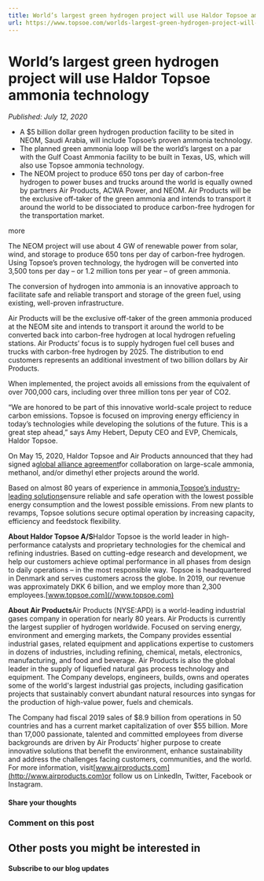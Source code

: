 ```yaml
---
title: World’s largest green hydrogen project will use Haldor Topsoe ammonia technology
url: https://www.topsoe.com/worlds-largest-green-hydrogen-project-will-use-haldor-topsoe-ammonia-technology#main-content
---
```


# World’s largest green hydrogen project will use Haldor Topsoe ammonia technology

*Published: July 12, 2020*

- A $5 billion dollar green hydrogen production facility to be sited in NEOM, Saudi Arabia, will include Topsoe’s proven ammonia technology.
- The planned green ammonia loop will be the world’s largest on a par with the Gulf Coast Ammonia facility to be built in Texas, US, which will also use Topsoe ammonia technology.
- The NEOM project to produce 650 tons per day of carbon-free hydrogen to power buses and trucks around the world is equally owned by partners Air Products, ACWA Power, and NEOM. Air Products will be the exclusive off-taker of the green ammonia and intends to transport it around the world to be dissociated to produce carbon-free hydrogen for the transportation market.

more

The NEOM project will use about 4 GW of renewable power from solar, wind, and storage to produce 650 tons per day of carbon-free hydrogen. Using Topsoe’s proven technology, the hydrogen will be converted into 3,500 tons per day – or 1.2 million tons per year – of green ammonia.

The conversion of hydrogen into ammonia is an innovative approach to facilitate safe and reliable transport and storage of the green fuel, using existing, well-proven infrastructure.

Air Products will be the exclusive off-taker of the green ammonia produced at the NEOM site and intends to transport it around the world to be converted back into carbon-free hydrogen at local hydrogen refueling stations. Air Products’ focus is to supply hydrogen fuel cell buses and trucks with carbon-free hydrogen by 2025. The distribution to end customers represents an additional investment of two billion dollars by Air Products.

When implemented, the project avoids all emissions from the equivalent of over 700,000 cars, including over three million tons per year of CO2.

“We are honored to be part of this innovative world-scale project to reduce carbon emissions. Topsoe is focused on improving energy efficiency in today’s technologies while developing the solutions of the future. This is a great step ahead,” says Amy Hebert, Deputy CEO and EVP, Chemicals, Haldor Topsoe.

On May 15, 2020, Haldor Topsoe and Air Products announced that they had signed a[global alliance agreement](/air-products-and-topsoe-sign-global-alliance-agreement-for-collaboration-on-large-scale-ammonia-methanol-and/or-dimethyl-ether-projects-around-the-world)for collaboration on large-scale ammonia, methanol, and/or dimethyl ether projects around the world.

Based on almost 80 years of experience in ammonia,[Topsoe’s industry-leading solutions](https://www.topsoe.com/processes/ammonia)ensure reliable and safe operation with the lowest possible energy consumption and the lowest possible emissions. From new plants to revamps, Topsoe solutions secure optimal operation by increasing capacity, efficiency and feedstock flexibility.

**About Haldor Topsoe A/S**Haldor Topsoe is the world leader in high-performance catalysts and proprietary technologies for the chemical and refining industries. Based on cutting-edge research and development, we help our customers achieve optimal performance in all phases from design to daily operations – in the most responsible way. Topsoe is headquartered in Denmark and serves customers across the globe. In 2019, our revenue was approximately DKK 6 billion, and we employ more than 2,300 employees.[www.topsoe.com](//www.topsoe.com)

**About Air Products**Air Products (NYSE:APD) is a world-leading industrial gases company in operation for nearly 80 years. Air Products is currently the largest supplier of hydrogen worldwide. Focused on serving energy, environment and emerging markets, the Company provides essential industrial gases, related equipment and applications expertise to customers in dozens of industries, including refining, chemical, metals, electronics, manufacturing, and food and beverage. Air Products is also the global leader in the supply of liquefied natural gas process technology and equipment. The Company develops, engineers, builds, owns and operates some of the world's largest industrial gas projects, including gasification projects that sustainably convert abundant natural resources into syngas for the production of high-value power, fuels and chemicals.

The Company had fiscal 2019 sales of $8.9 billion from operations in 50 countries and has a current market capitalization of over $55 billion. More than 17,000 passionate, talented and committed employees from diverse backgrounds are driven by Air Products’ higher purpose to create innovative solutions that benefit the environment, enhance sustainability and address the challenges facing customers, communities, and the world. For more information, visit[www.airproducts.com](http://www.airproducts.com)or follow us on LinkedIn, Twitter, Facebook or Instagram.

#### Share your thoughts

### Comment on this post

## Other posts you might be interested in

#### Subscribe to our blog updates